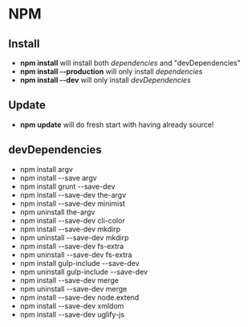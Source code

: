 NPM
============================

Install
---------
- **npm install** will install both *dependencies* and "devDependencies"
- **npm install --production** will only install *dependencies*
- **npm install --dev** will only install *devDependencies*

Update
--------
- **npm update** will do fresh start with having already source!

devDependencies
---------
- npm install argv
- npm install --save argv
- npm install grunt --save-dev
- npm install --save-dev the-argv
- npm install --save-dev minimist
- npm uninstall the-argv
- npm install --save-dev cli-color
- npm install --save-dev mkdirp
- npm uninstall --save-dev mkdirp
- npm install --save-dev fs-extra
- npm uninstall --save-dev fs-extra
- npm install gulp-include --save-dev
- npm uninstall gulp-include --save-dev
- npm install --save-dev merge
- npm uninstall --save-dev merge
- npm install --save-dev node.extend
- npm install --save-dev xmldom
- npm install --save-dev uglify-js
